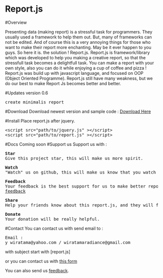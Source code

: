Report.js
=========
#Overview

Presenting data (making report) is a stressful task for programmers. They usually used a framework to help them out. But, many of frameworks can not be edited. And of course this is a very annoying things for those who want to  make their report more enchanting. May be it  ever happen to you guys. 
So here it is. the solution ! 
Report.js. 
Report.js is framework/library which was developed to help you making a creative report, so that the  stressfull task becomes a delightfull task.  You can make a report with your own style,  also you can do it while enjoying a cup of coffee and pizza ! 
Report.js was build up with javascript language, and focused on OOP (Object Oriented Programme).
Report.js still have many weakness, but we do our best to make Report Js becomes better and better. 

#Updates
version 0.6
<pre>
create minimalis report
</pre>

#Download
Download newest version and sample code :
<a href="https://github.com/yozawiratama/report.js/archive/master.zip">Download Here</a>

#Install
Place report.js after jquery.
<pre>&lt;script src="path/to/jquery.js" &gt;&lt;/script&gt;
&lt;script src="path/to/report.js" &gt;&lt;/script&gt;</pre>
#Docs
Coming soon
#Support us
Support us with :
<pre>
<b>Star</b>
Give this project star, this will make us more spirit. 
</pre>
<pre>
<b>Watch</b>
"Watch" us on github, this will make us know that you watch us wait for better report.js. 
</pre>
<pre>
<b>Feedback</b>
Your feedback is the best support for us to make better report.js.
<a href="https://docs.google.com/forms/d/1Xz9tY47aGu2A2JFEwOCjrxtNsVjC0S74yI78bIkXG7k/viewform">feedback</a>
</pre>
<pre>
<b>Share</b>
Help your friends know about this report.js, and they will finish their jobs with smile.
</pre>
<pre>
<b>Donate</b>
Your donation will be really helpful. 
</pre>
#Contact
You can contact us with send email to :
<pre>
Email : 
y_wiratama@yahoo.com / wiratamaradiance@gmail.com
</pre>
with subject start with [report.js]


or you can contact us with <a href="https://docs.google.com/forms/d/1p6taVhkzvFdVipJSGAP-Zwde99QGlSXgdkXK64uQ-WE/viewform">this form</a>

You can also send us <a href="https://docs.google.com/forms/d/1Xz9tY47aGu2A2JFEwOCjrxtNsVjC0S74yI78bIkXG7k/viewform">feedback</a>.
